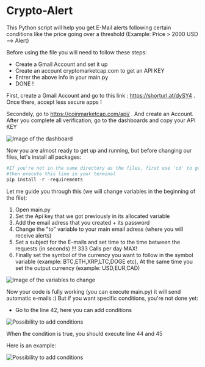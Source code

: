 # Crypto-Alert
This Python script will help you get E-Mail alerts following certain conditions like the price going over a threshold (Example: Price > 2000 USD --> Alert)

Before using the file you will need to follow these steps:
* Create a Gmail Account and set it up
* Create an account cryptomarketcap.com to get an API KEY
* Entrer the above info in your main.py
* DONE !

First, create a Gmail Account and go to this link : https://shorturl.at/dySY4 . Once there, accept less secure apps !

Secondely, go to https://coinmarketcap.com/api/ . And create an Account. After you complete all verification, go to the dashboards and copy your API KEY

![Image of the dashboard](https://github.com/saadze/Crypto-Alert/blob/main/images/coinmarketKEY.PNG)

Now you are almost ready to get up and running, but before changing our files, let's install all packages:

```python
#If you're not in the same directory as the files, first use 'cd' to get to the correct directory
#then execute this line in your terminal
pip install -r -requirements
```

Let me guide you through this (we will change variables in the beginning of the file):
1. Open main.py
2. Set the Api key that we got previously in its allocated variable
3. Add the email adress that you created + its password
4. Change the "to" variable to your main email adress (where you will receive alerts)
5. Set a subject for the E-mails and set time to the time between the requests (in seconds) !!! 333 Calls per day MAX!
6. Finally set the symbol of the currency you want to follow in the symbol variable (example: BTC,ETH,XRP,LTC,DOGE etc), At the same time you set the output currency (example: USD,EUR,CAD)

![Image of the variables to change](https://github.com/saadze/Crypto-Alert/blob/main/images/variables.PNG)

Now your code is fully working (you can execute main.py) it will send automatic e-mails :) But if you want specific conditions, you're not done yet:
* Go to the line 42, here you can add conditions

![Possibility to add conditions](https://github.com/saadze/Crypto-Alert/blob/main/images/conditions.PNG)

When the condition is true, you should execute line 44 and 45

Here is an example:

![Possibility to add conditions](https://github.com/saadze/Crypto-Alert/blob/main/images/conditionsGood.PNG)



